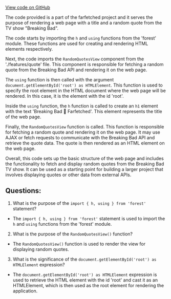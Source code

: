 [View code on GitHub](https://github.com/igorkamyshev/farfetched/apps/showcase/forest-real-world-breaking-bad/src/main.tsx)

The code provided is a part of the farfetched project and it serves the purpose of rendering a web page with a title and a random quote from the TV show "Breaking Bad". 

The code starts by importing the `h` and `using` functions from the 'forest' module. These functions are used for creating and rendering HTML elements respectively. 

Next, the code imports the `RandomQuotesView` component from the './features/quote' file. This component is responsible for fetching a random quote from the Breaking Bad API and rendering it on the web page.

The `using` function is then called with the argument `document.getElementById('root') as HTMLElement`. This function is used to specify the root element in the HTML document where the web page will be rendered. In this case, it is the element with the id 'root'.

Inside the `using` function, the `h` function is called to create an `h1` element with the text 'Breaking Bad 💙 Farfetched'. This element represents the title of the web page.

Finally, the `RandomQuotesView` function is called. This function is responsible for fetching a random quote and rendering it on the web page. It may use AJAX or fetch requests to communicate with the Breaking Bad API and retrieve the quote data. The quote is then rendered as an HTML element on the web page.

Overall, this code sets up the basic structure of the web page and includes the functionality to fetch and display random quotes from the Breaking Bad TV show. It can be used as a starting point for building a larger project that involves displaying quotes or other data from external APIs.
## Questions: 
 1. What is the purpose of the `import { h, using } from 'forest'` statement?
- The `import { h, using } from 'forest'` statement is used to import the `h` and `using` functions from the 'forest' module.

2. What is the purpose of the `RandomQuotesView()` function?
- The `RandomQuotesView()` function is used to render the view for displaying random quotes.

3. What is the significance of the `document.getElementById('root') as HTMLElement` expression?
- The `document.getElementById('root') as HTMLElement` expression is used to retrieve the HTML element with the id 'root' and cast it as an HTMLElement, which is then used as the root element for rendering the application.